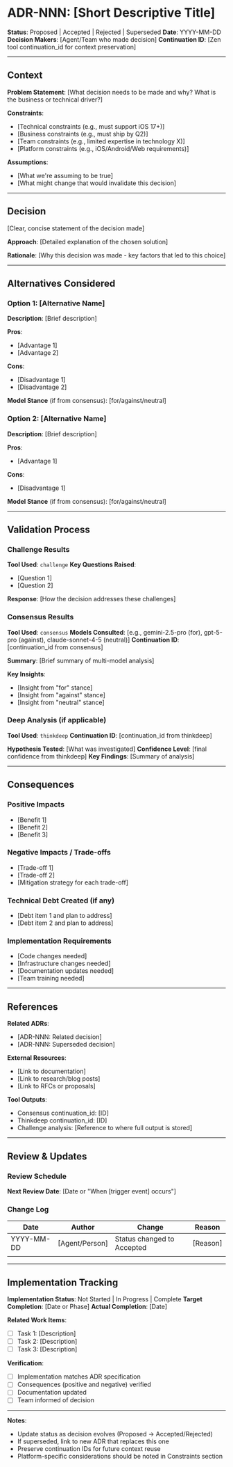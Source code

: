 # ADR-NNN: [Short Descriptive Title]

**Status**: Proposed | Accepted | Rejected | Superseded
**Date**: YYYY-MM-DD
**Decision Makers**: [Agent/Team who made decision]
**Continuation ID**: [Zen tool continuation_id for context preservation]

---

## Context

**Problem Statement**:
[What decision needs to be made and why? What is the business or technical driver?]

**Constraints**:
- [Technical constraints (e.g., must support iOS 17+)]
- [Business constraints (e.g., must ship by Q2)]
- [Team constraints (e.g., limited expertise in technology X)]
- [Platform constraints (e.g., iOS/Android/Web requirements)]

**Assumptions**:
- [What we're assuming to be true]
- [What might change that would invalidate this decision]

---

## Decision

[Clear, concise statement of the decision made]

**Approach**:
[Detailed explanation of the chosen solution]

**Rationale**:
[Why this decision was made - key factors that led to this choice]

---

## Alternatives Considered

### Option 1: [Alternative Name]
**Description**: [Brief description]

**Pros**:
- [Advantage 1]
- [Advantage 2]

**Cons**:
- [Disadvantage 1]
- [Disadvantage 2]

**Model Stance** (if from consensus): [for/against/neutral]

### Option 2: [Alternative Name]
**Description**: [Brief description]

**Pros**:
- [Advantage 1]

**Cons**:
- [Disadvantage 1]

**Model Stance** (if from consensus): [for/against/neutral]

---

## Validation Process

### Challenge Results
**Tool Used**: `challenge`
**Key Questions Raised**:
- [Question 1]
- [Question 2]

**Response**:
[How the decision addresses these challenges]

### Consensus Results
**Tool Used**: `consensus`
**Models Consulted**: [e.g., gemini-2.5-pro (for), gpt-5-pro (against), claude-sonnet-4-5 (neutral)]
**Continuation ID**: [continuation_id from consensus]

**Summary**:
[Brief summary of multi-model analysis]

**Key Insights**:
- [Insight from "for" stance]
- [Insight from "against" stance]
- [Insight from "neutral" stance]

### Deep Analysis (if applicable)
**Tool Used**: `thinkdeep`
**Continuation ID**: [continuation_id from thinkdeep]

**Hypothesis Tested**: [What was investigated]
**Confidence Level**: [final confidence from thinkdeep]
**Key Findings**: [Summary of analysis]

---

## Consequences

### Positive Impacts
- [Benefit 1]
- [Benefit 2]
- [Benefit 3]

### Negative Impacts / Trade-offs
- [Trade-off 1]
- [Trade-off 2]
- [Mitigation strategy for each trade-off]

### Technical Debt Created (if any)
- [Debt item 1 and plan to address]
- [Debt item 2 and plan to address]

### Implementation Requirements
- [Code changes needed]
- [Infrastructure changes needed]
- [Documentation updates needed]
- [Team training needed]

---

## References

**Related ADRs**:
- [ADR-NNN: Related decision]
- [ADR-NNN: Superseded decision]

**External Resources**:
- [Link to documentation]
- [Link to research/blog posts]
- [Link to RFCs or proposals]

**Tool Outputs**:
- Consensus continuation_id: [ID]
- Thinkdeep continuation_id: [ID]
- Challenge analysis: [Reference to where full output is stored]

---

## Review & Updates

### Review Schedule
**Next Review Date**: [Date or "When [trigger event] occurs"]

### Change Log
| Date | Author | Change | Reason |
|------|--------|--------|--------|
| YYYY-MM-DD | [Agent/Person] | Status changed to Accepted | [Reason] |
| | | | |

---

## Implementation Tracking

**Implementation Status**: Not Started | In Progress | Complete
**Target Completion**: [Date or Phase]
**Actual Completion**: [Date]

**Related Work Items**:
- [ ] Task 1: [Description]
- [ ] Task 2: [Description]
- [ ] Task 3: [Description]

**Verification**:
- [ ] Implementation matches ADR specification
- [ ] Consequences (positive and negative) verified
- [ ] Documentation updated
- [ ] Team informed of decision

---

**Notes**:
- Update status as decision evolves (Proposed → Accepted/Rejected)
- If superseded, link to new ADR that replaces this one
- Preserve continuation IDs for future context reuse
- Platform-specific considerations should be noted in Constraints section
